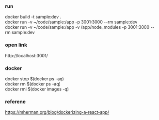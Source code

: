 

### run
docker build -t sample:dev .   
docker run -v ~/code/sample:/app -p 3001:3000 --rm sample:dev     
docker run -v ~/code/sample:/app -v /app/node_modules -p 3001:3000 --rm sample:dev


### open link 
http://localhost:3001/


### docker 
docker stop $(docker ps -aq)    
docker rm $(docker ps -aq)    
docker rmi $(docker images -q)   



### referene
https://mherman.org/blog/dockerizing-a-react-app/


